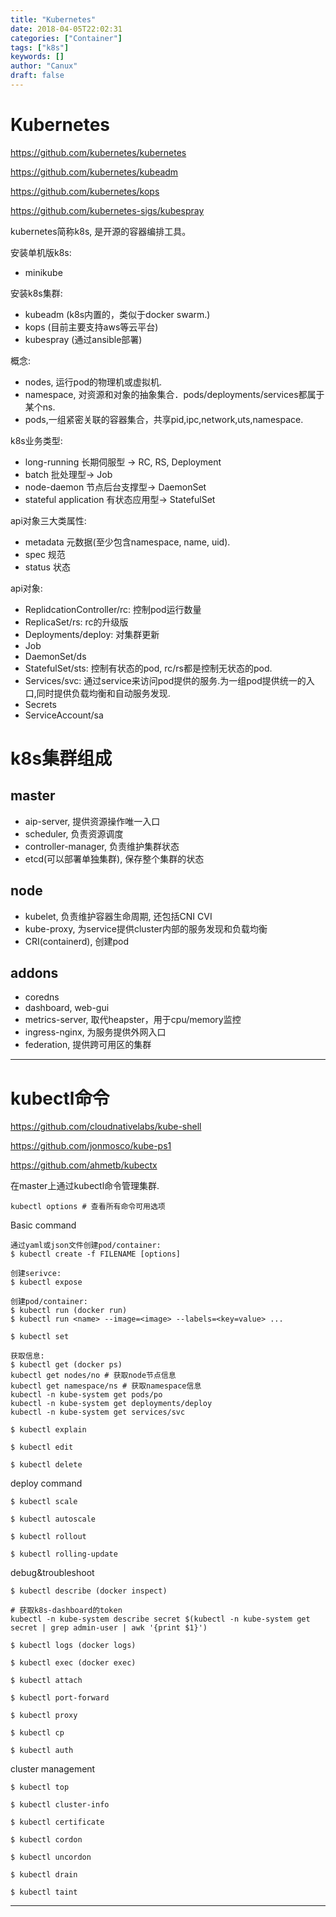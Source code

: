 ```yaml
---
title: "Kubernetes"
date: 2018-04-05T22:02:31
categories: ["Container"]
tags: ["k8s"]
keywords: []
author: "Canux"
draft: false
---
```


# Kubernetes

<https://github.com/kubernetes/kubernetes>

<https://github.com/kubernetes/kubeadm>

<https://github.com/kubernetes/kops>

<https://github.com/kubernetes-sigs/kubespray>

kubernetes简称k8s, 是开源的容器编排工具。

安装单机版k8s:

* minikube

安装k8s集群:

* kubeadm (k8s内置的，类似于docker swarm.)
* kops (目前主要支持aws等云平台)
* kubespray (通过ansible部署)

概念:

- nodes, 运行pod的物理机或虚拟机.
- namespace, 对资源和对象的抽象集合．pods/deployments/services都属于某个ns.
- pods,一组紧密关联的容器集合，共享pid,ipc,network,uts,namespace.

k8s业务类型:

- long-running 长期伺服型 -> RC, RS, Deployment
- batch 批处理型-> Job
- node-daemon 节点后台支撑型-> DaemonSet
- stateful application 有状态应用型-> StatefulSet

api对象三大类属性:

* metadata 元数据(至少包含namespace, name, uid).
* spec 规范
* status 状态

api对象:

* ReplidcationController/rc: 控制pod运行数量
* ReplicaSet/rs: rc的升级版
* Deployments/deploy: 对集群更新
* Job
* DaemonSet/ds
* StatefulSet/sts: 控制有状态的pod, rc/rs都是控制无状态的pod.
* Services/svc: 通过service来访问pod提供的服务.为一组pod提供统一的入口,同时提供负载均衡和自动服务发现.
* Secrets
* ServiceAccount/sa

# k8s集群组成

## master

* aip-server, 提供资源操作唯一入口
* scheduler, 负责资源调度
* controller-manager, 负责维护集群状态
* etcd(可以部署单独集群), 保存整个集群的状态

## node

* kubelet, 负责维护容器生命周期, 还包括CNI CVI
* kube-proxy, 为service提供cluster内部的服务发现和负载均衡
* CRI(containerd), 创建pod

## addons

* coredns
* dashboard, web-gui
* metrics-server, 取代heapster，用于cpu/memory监控
* ingress-nginx, 为服务提供外网入口
* federation, 提供跨可用区的集群

***

# kubectl命令

<https://github.com/cloudnativelabs/kube-shell>

<https://github.com/jonmosco/kube-ps1>

<https://github.com/ahmetb/kubectx>

在master上通过kubectl命令管理集群.

    kubectl options # 查看所有命令可用选项

Basic command

    通过yaml或json文件创建pod/container:
    $ kubectl create -f FILENAME [options]

    创建serivce:
    $ kubectl expose

    创建pod/container:
    $ kubectl run (docker run)
    $ kubectl run <name> --image=<image> --labels=<key=value> ...

    $ kubectl set

    获取信息:
    $ kubectl get (docker ps)
    kubectl get nodes/no # 获取node节点信息
    kubectl get namespace/ns # 获取namespace信息
    kubectl -n kube-system get pods/po
    kubectl -n kube-system get deployments/deploy
    kubectl -n kube-system get services/svc

    $ kubectl explain

    $ kubectl edit

    $ kubectl delete

deploy command

    $ kubectl scale

    $ kubectl autoscale

    $ kubectl rollout

    $ kubectl rolling-update
    
debug&troubleshoot

    $ kubectl describe (docker inspect)

    # 获取k8s-dashboard的token
    kubectl -n kube-system describe secret $(kubectl -n kube-system get secret | grep admin-user | awk '{print $1}')

    $ kubectl logs (docker logs)

    $ kubectl exec (docker exec)

    $ kubectl attach

    $ kubectl port-forward

    $ kubectl proxy

    $ kubectl cp

    $ kubectl auth

cluster management

    $ kubectl top

    $ kubectl cluster-info

    $ kubectl certificate

    $ kubectl cordon

    $ kubectl uncordon

    $ kubectl drain

    $ kubectl taint

***
